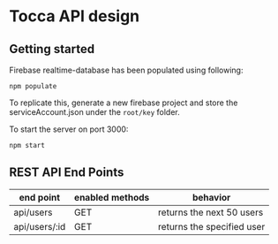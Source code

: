 # Tocca API design


## Getting started
Firebase realtime-database has been populated using following:
```
npm populate
```
To replicate this, generate a new firebase project and store the serviceAccount.json under the `root/key` folder.

To start the server on port 3000:
```
npm start
```

## REST API End Points
| end point | enabled methods | behavior |
| ------ | ------ | ------ |
| api/users | GET | returns the next 50 users |
| api/users/:id | GET | returns the specified user |
